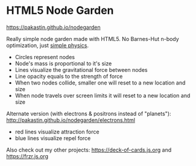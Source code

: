 # HTML5 Node Garden

https://pakastin.github.io/nodegarden

Really simple node garden made with HTML5. No Barnes-Hut n-body optimization, just [simple physics](https://github.com/pakastin/nodegarden/blob/master/scripts/index.js#L115).

- Circles represent nodes
- Node's mass is proportional to it's size
- Lines visualize the gravitational force between nodes
- Line opacity equals to the strength of force
- When two nodes collide, smaller one will reset to a new location and size
- When node travels over screen limits it will reset to a new location and size

Alternate version (with electrons & positrons instead of "planets"):
http://pakastin.github.io/nodegarden/electrons.html

- red lines visualize attraction force
- blue lines visualize repel force

Also check out my other projects: https://deck-of-cards.js.org and https://frzr.js.org
